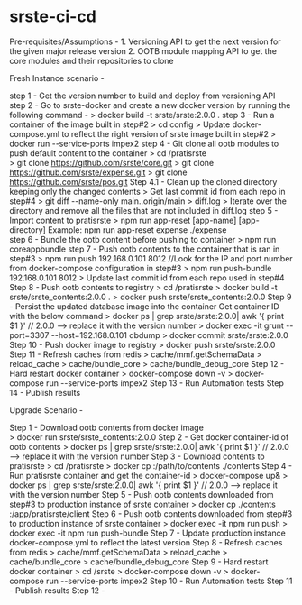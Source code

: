 # srste-ci-cd
Pre-requisites/Assumptions - 
    1. Versioning API to get the next version for the given major release version 
    2. OOTB module mapping API to get the core modules and their repositories to clone 

Fresh Instance scenario - 

step 1 - Get the version number to build and deploy from versioning API 
step 2 - Go to srste-docker and create a new docker version by running the following command - 
    > docker build -t srste/srste:2.0.0 . 
step 3 - Run a container of the image built in step#2 
    > cd config
    > Update docker-compose.yml to reflect the right version of srste image built in step#2
    > docker run --service-ports impex2 
step 4 - Git clone all ootb modules to push default content to the container
    > cd /pratisrste     
    > git clone https://github.com/srste/core.git 
    > git clone https://github.com/srste/expense.git 
    > git clone https://github.com/srste/pos.git 
Step 4.1 - Clean up the cloned directory keeping only the changed contents 
    > Get last commit id from each repo in step#4
    > git diff --name-only main..origin/main > diff.log 
    > Iterate over the directory and remove all the files that are not included in diff.log 
step 5 - Import content to pratisrste 
    > npm run app-reset [app-name] [app-directory] 
    Example: npm run app-reset expense ./expense     
step 6 - Bundle the ootb content before pushing to container
    > npm run coreappbundle 
step 7 - Push ootb contents to the container that is ran in step#3
    > npm run push 192.168.0.101 8012 //Look for the IP and port number from docker-compose configuration in step#3 
    > npm run push-bundle 192.168.0.101 8012 
    > Update last commit id from each repo used in step#4 
Step 8 - Push ootb contents to registry 
    > cd /pratisrste 
    > docker build -t srste/srste_contents:2.0.0 . 
    > docker push srste/srste_contents:2.0.0 
Step 9 - Persist the updated database image into the container 
    Get container ID with the below command 
    > docker ps | grep srste/srste:2.0.0| awk '{ print $1 }' // 2.0.0 --> replace it with the version number 
    > docker exec -it <container-id>  grunt --port=3307 --host=192.168.0.101 dbdump
    > docker commit <container-id> srste/srste:2.0.0 
Step 10 - Push docker image to registry 
    > docker push srste/srste:2.0.0
Step 11 - Refresh caches from redis
    > cache/mmf.getSchemaData
    > reload_cache
    > cache/bundle_core
    > cache/bundle_debug_core 
Step 12 - Hard restart docker container 
    > docker-compose down -v
    > docker-compose run --service-ports impex2
Step 13 - Run Automation tests 
Step 14 - Publish results 

Upgrade Scenario - 

Step 1 - Download ootb contents from docker image       
    > docker run srste/srste_contents:2.0.0
Step 2 - Get docker container-id of ootb contents
    > docker ps | grep srste/srste:2.0.0| awk '{ print $1 }' // 2.0.0 --> replace it with the version number 
Step 3 - Download contents to pratisrste 
    > cd /pratisrste 
    > docker cp <container-id>:/path/to/contents ./contents 
Step 4 - Run pratisrste container and get the container-id
    > docker-compose up&
    > docker ps | grep srste/srste:2.0.0| awk '{ print $1 }' // 2.0.0 --> replace it with the version number 
Step 5 - Push ootb contents downloaded from step#3 to production instance of srste container 
    > docker cp ./contents <pratisrste-container-id>:/app/pratisrste/client 
Step 6 - Push ootb contents downloaded from step#3 to production instance of srste container 
    > docker exec -it <pratisrste-container-id> npm run push <production-node-ip> <production-node-port> 
    > docker exec -it <pratisrste-container-id> npm run push-bundle <production-node-ip> <production-node-port> 
Step 7 - Update production instance docker-compose.yml to reflect the latest version
Step 8 - Refresh caches from redis
    > cache/mmf.getSchemaData
    > reload_cache
    > cache/bundle_core
    > cache/bundle_debug_core
Step 9 - Hard restart docker container 
    > cd /srste
    > docker-compose down -v
    > docker-compose run --service-ports impex2
Step 10 - Run Automation tests 
Step 11 - Publish results
Step 12 -

    
